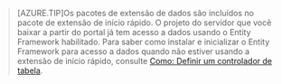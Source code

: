 
>[AZURE.TIP]Os pacotes de extensão de dados são incluídos no pacote de extensão de início rápido. O projeto do servidor que você baixar a partir do portal já tem acesso a dados usando o Entity Framework habilitado. Para saber como instalar e inicializar o Entity Framework para acesso a dados quando não estiver usando a extensão de início rápido, consulte [Como: Definir um controlador de tabela](../articles/app-service-mobile/app-service-mobile-dotnet-backend-how-to-use-server-sdk.md#how-to-define-a-table-controller).

<!---HONumber=Nov15_HO1-->